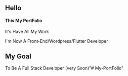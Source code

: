 <h2>Hello</h2>
<h4>This My PortFolio</h4>

<p>It's Have All My Work</p>

I'm Now A Front-End/Wordpress/Flutter Developer

## My Goal

To Be A Full Stack Developer  (very Soon)"# My-PortFolio" 
